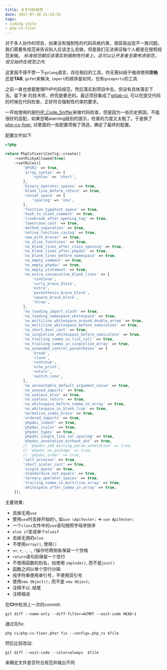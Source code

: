 ```yaml
---
title: 关于代码规范
date: 2017-07-30 21:16:52
tags:
- coding style
- php-cs-fixer
---
```


对于多人协作的项目，如果没有强制性的代码风格约束，很容易出现不一致问题。
我们需要有规范来告诉别人应该怎么去做，但是我们无法保证每个人都是在按照规范来做。
*标准规范都应该落实到强制性约束上，这可以让开发者无需考虑规范，但又始终在规范之内*.
     
这里我不得不赞一下`golang`语言，存在相应的工具，你无需纠结于缩进使用**空格**还是**TAB**, 
 `gofmt`来解决, `import`的顺序是如何，也有`goimports`的工具.
 
之前一直也想着整理PHP代码规范，然后落实到项目中去，但没有具体落实下去。留下来
的技术债，终究是要还的。最近项目集成了[gitlab-ci](https://docs.gitlab.com/ce/ci/), 
可以在提交代码的时候在代码检查，正好符合强制性约束的要求。

一开始使用的是[PHP_Code_Sniffer](https://github.com/squizlabs/PHP_CodeSniffer)来做代码检查，但是因为一些历史原因，不能很好的适配，如果忽略warning级别的提示，检查的力度又太粗了。于是换了[php-cs-fixer](https://github.com/FriendsOfPHP/PHP-CS-Fixer), 对里面的一些配置项做了筛选，确定了最终的配置。

<!-- more --> 

配置文件如下:

```php
<?php

return PhpCsFixer\Config::create()
    ->setRiskyAllowed(true)
    ->setRules([
        '@PSR2' => true,
        'array_syntax' => [
            'syntax' => 'short',
        ],
        'binary_operator_spaces' => true,
        'blank_line_before_return' => true,
        'concat_space' => [
            'spacing' => 'one',
        ],
        'function_typehint_space' => true,
        'hash_to_slash_comment' => true,
        'linebreak_after_opening_tag' => true,
        'lowercase_cast' => true,
        'method_separation' => true,
        'native_function_casing' => true,
        'new_with_braces' => true,
        'no_alias_functions' => true,
        'no_blank_lines_after_class_opening' => true,
        'no_blank_lines_after_phpdoc' => true,
        'no_blank_lines_before_namespace' => true,
        'no_empty_comment' => true,
        'no_empty_phpdoc' => true,
        'no_empty_statement' => true,
        'no_extra_consecutive_blank_lines' => [
            'continue',
            'curly_brace_block',
            'extra',
            'parenthesis_brace_block',
            'square_brace_block',
            'throw',
        ],
        'no_leading_import_slash' => true,
        'no_leading_namespace_whitespace' => true,
        'no_multiline_whitespace_around_double_arrow' => true,
        'no_multiline_whitespace_before_semicolons' => true,
        'no_short_bool_cast' => true,
        'no_singleline_whitespace_before_semicolons' => true,
        'no_trailing_comma_in_list_call' => true,
        'no_trailing_comma_in_singleline_array' => true,
        'no_unneeded_control_parentheses' => [
            'break',
            'clone',
            'continue',
            'echo_print',
            'return',
            'switch_case',
        ],
        'no_unreachable_default_argument_value' => true,
        'no_unused_imports' => true,
        'no_useless_else' => true,
        'no_useless_return' => true,
        'no_whitespace_before_comma_in_array' => true,
        'no_whitespace_in_blank_line' => true,
        'normalize_index_brace' => true,
        'ordered_imports' => true,
        'phpdoc_indent' => true,
        'phpdoc_scalar' => true,
        'phpdoc_types' => true,
        'phpdoc_single_line_var_spacing' => true,
        'phpdoc_annotation_without_dot' => true,
        // 'phpdoc_add_missing_param_annotation' => true,
        // 'phpdoc_no_package' => true,
        // 'phpdoc_order' => true,
        'self_accessor' => true,
        'short_scalar_cast' => true,
        'single_quote' => true,
        'standardize_not_equals' => true,
        'ternary_operator_spaces' => true,
        'trailing_comma_in_multiline_array' => true,
        'whitespace_after_comma_in_array' => true,
    ]);
```
主要效果: 

- 去掉无用`use`
- 使用`use`时去掉开始的`\`, 如`use \ApiTester;` => `use ApiTester;`
- 一个`class`文件中的`use`语句按照字母序排序 
- `else if`变成单个`elseif`
- 去掉无用的`else`
- 不使用`array()`, 使用`[]`
- `=>`, `+`, `-`, `.`, `?`操作符两侧各保留一个空格
- `return`语句前保留一个空行
- 不使用函数的别名，如使用 `implode()`, 而不是`join()`
- 函数之间以单个空行分隔
- 纯字符串使用单引号，不使用双引号
 - 使用`new Object();` 而不是 `new Object;`
- 注释不以`.`结尾
- 注释缩进

在**CI**中检测上一次的commit:

```shell
git diff --name-only --diff-filter=ACMRT --exit-code HEAD~1
```
通过先fix: 

```shell
php ci/php-cs-fixer.phar fix --config=.php_cs $file
```
然后比较改动:

```shell
git diff --exit-code --color=always  $file
```

来确定文件是否符合规范并输出不同
